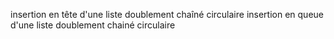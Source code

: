 insertion en tête d'une liste doublement chaîné circulaire 
insertion en queue d'une liste doublement chainé circulaire
